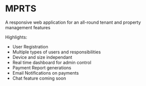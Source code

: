 # MPRTS
A responsive web application for an all-round tenant and property management features

Highlights:
<ul>
  <li>User Registration</li>
  <li>Multiple types of users and responsibilities</li>
  <li>Device and size independant</li>
  <li>Real time dashboard for admin control</li>
  <li>Payment Report generations</li>
  <li>Email Notifications on payments</li>
  <li>Chat feature coming soon</li>
</ul>
